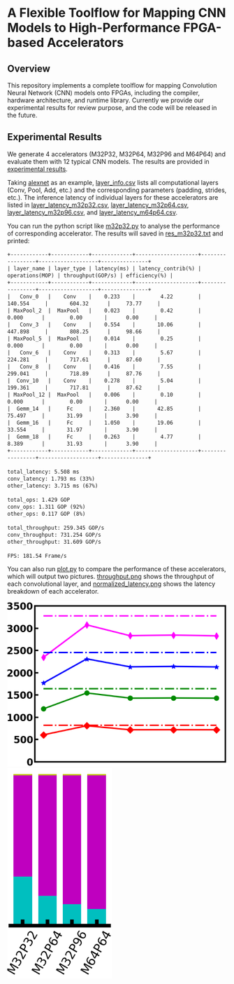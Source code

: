# A Flexible Toolflow for Mapping CNN Models to High-Performance FPGA-based Accelerators

## Overview
This repository implements a complete toolflow for mapping Convolution Neural Network (CNN) models onto FPGAs, including the compiler, hardware architecture, and runtime library. Currently we provide our experimental results for review purpose, and the code will be released in the future.

## Experimental Results
We generate 4 accelerators (M32P32, M32P64, M32P96 and M64P64) and evaluate them with 12 typical CNN models. The results are provided in [experimental results](./experimental_results/). 

Taking [alexnet](./experimental_results/alexnet/) as an example, [layer_info.csv](./experimental_results/alexnet/layer_info.csv) lists all computational layers (Conv, Pool, Add, etc.) and the corresponding parameters (padding, strides, etc.). The inference latency of individual layers for these accelerators are listed in [layer_latency_m32p32.csv](./experimental_results/alexnet/layer_latency_m32p32.csv), [layer_latency_m32p64.csv](./experimental_results/alexnet/layer_latency_m32p64.csv), [layer_latency_m32p96.csv](./experimental_results/alexnet/layer_latency_m32p96.csv), and [layer_latency_m64p64.csv](./experimental_results/alexnet/layer_latency_m64p64.csv). 

You can run the python script like [m32p32.py](./experimental_results/alexnet/m32p32.py) to analyse the performance of corresponding accelerator. The results will saved in [res_m32p32.txt](./experimental_results/alexnet/res_m32p32.txt) and printed:

```
+------------+------------+-------------+--------------------+-----------------+-------------------+---------------+
| layer_name | layer_type | latency(ms) | latency_contrib(%) | operations(MOP) | throughput(GOP/s) | efficiency(%) |
+------------+------------+-------------+--------------------+-----------------+-------------------+---------------+
|   Conv_0   |    Conv    |    0.233    |        4.22        |     140.554     |       604.32      |     73.77     |
| MaxPool_2  |  MaxPool   |    0.023    |        0.42        |      0.000      |        0.00       |      0.00     |
|   Conv_3   |    Conv    |    0.554    |       10.06        |     447.898     |       808.25      |     98.66     |
| MaxPool_5  |  MaxPool   |    0.014    |        0.25        |      0.000      |        0.00       |      0.00     |
|   Conv_6   |    Conv    |    0.313    |        5.67        |     224.281     |       717.61      |     87.60     |
|   Conv_8   |    Conv    |    0.416    |        7.55        |     299.041     |       718.89      |     87.76     |
|  Conv_10   |    Conv    |    0.278    |        5.04        |     199.361     |       717.81      |     87.62     |
| MaxPool_12 |  MaxPool   |    0.006    |        0.10        |      0.000      |        0.00       |      0.00     |
|  Gemm_14   |     Fc     |    2.360    |       42.85        |      75.497     |       31.99       |      3.90     |
|  Gemm_16   |     Fc     |    1.050    |       19.06        |      33.554     |       31.97       |      3.90     |
|  Gemm_18   |     Fc     |    0.263    |        4.77        |      8.389      |       31.93       |      3.90     |
+------------+------------+-------------+--------------------+-----------------+-------------------+---------------+

total_latency: 5.508 ms
conv_latency: 1.793 ms (33%)
other_latency: 3.715 ms (67%)

total_ops: 1.429 GOP
conv_ops: 1.311 GOP (92%)
other_ops: 0.117 GOP (8%)

total_throughput: 259.345 GOP/s
conv_throughput: 731.254 GOP/s
other_throughput: 31.609 GOP/s

FPS: 181.54 Frame/s
```

You can also run [plot.py](./experimental_results/alexnet/plot.py) to compare the performance of these accelerators, which will output two pictures. [throughput.png](./experimental_results/alexnet/throughput.png) shows the throughput of each convolutional layer, and [normalized_latency.png](./experimental_results/alexnet/normalized_latency.png) shows the latency breakdown of each accelerator.

![Throughput evaluation](./experimental_results/alexnet/throughput.png) ![Latency breakdown](./experimental_results/alexnet/normalized_latency.png)